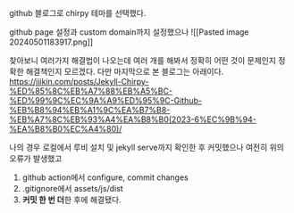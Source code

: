 
github 블로그로 chirpy 테마를 선택했다. 

github page 설정과 custom domain까지 설정했으나 
![[Pasted image 20240501183917.png]]

찾아보니 여러가지 해결법이 나오는데 여러 개를 해봐서 정확히 어떤 것이 문제인지 정확한 해결책인지 모르겠다.
다만 마지막으로 본 블로그는 아래이다.
https://jjikin.com/posts/Jekyll-Chirpy-%ED%85%8C%EB%A7%88%EB%A5%BC-%ED%99%9C%EC%9A%A9%ED%95%9C-Github-%EB%B8%94%EB%A1%9C%EA%B7%B8-%EB%A7%8C%EB%93%A4%EA%B8%B0(2023-6%EC%9B%94-%EA%B8%B0%EC%A4%80)/

나의 경우 로컬에서 루비 설치 및  jekyll serve까지 확인한 후 커밋했으나 여전히 위의 오류가 발생했고 
1. github action에서 configure, commit changes
2. .gitignore에서 assets/js/dist
3. **커밋 한  번 더**한 후에 해결됐다.










